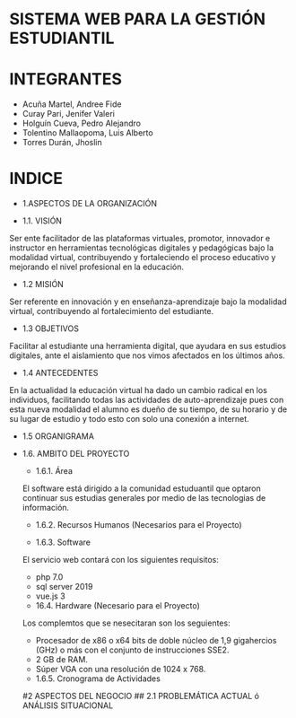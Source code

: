 # SISTEMA WEB PARA LA GESTIÓN ESTUDIANTIL

# INTEGRANTES
+ Acuña Martel, Andree Fide
+ Curay Pari, Jenifer Valeri
+ Holguín Cueva, Pedro Alejandro
+ Tolentino Mallaopoma, Luis Alberto
+ Torres Durán, Jhoslin
# INDICE
* 1.ASPECTOS DE LA ORGANIZACIÓN
+ 1.1.  VISIÓN 


Ser ente facilitador de las plataformas virtuales, promotor, innovador e instructor en herramientas tecnológicas digitales y pedagógicas bajo la modalidad virtual, contribuyendo y fortaleciendo el proceso educativo y mejorando el nivel profesional en la educación.
+ 1.2  MISIÓN


Ser referente en innovación y en enseñanza-aprendizaje bajo la modalidad virtual, contribuyendo al fortalecimiento del estudiante.
+ 	1.3   OBJETIVOS


Facilitar al estudiante una herramienta digital, que ayudara en sus estudios digitales, ante el aislamiento que nos vimos afectados en los últimos años.
+ 	1.4   ANTECEDENTES


En la actualidad la educación virtual ha dado un cambio radical en los individuos, facilitando todas las actividades de auto-aprendizaje pues con esta nueva modalidad el alumno es dueño de su tiempo, de su horario y de su lugar de estudio y todo esto con solo una conexión a internet.
+ 	1.5   ORGANIGRAMA 


+ 1.6. AMBITO DEL PROYECTO 
    - 1.6.1. Área 


    El software está dirigido a la comunidad estuduantil que optaron continuar sus estudias generales por medio de las tecnologias de información.
    - 1.6.2. Recursos Humanos (Necesarios para el Proyecto)



    - 1.6.3. Software 


    El servicio web  contará con los siguientes requisitos:
    * php 7.0
    * sql server 2019
    * vue.js 3 
    - 16.4. Hardware (Necesario para el Proyecto)


    Los complemtos que se nesecitaran son los seguientes:
    * Procesador de x86 o x64 bits de doble núcleo de 1,9 gigahercios (GHz) o más con el conjunto de instrucciones SSE2.
    * 2 GB de RAM.
    * Súper VGA con una resolución de 1024 x 768.
    - 1.6.5. Cronograma de Actividades 


    
    
    #2	ASPECTOS DEL NEGOCIO
         ##	2.1 PROBLEMÁTICA ACTUAL ó ANÁLISIS SITUACIONAL